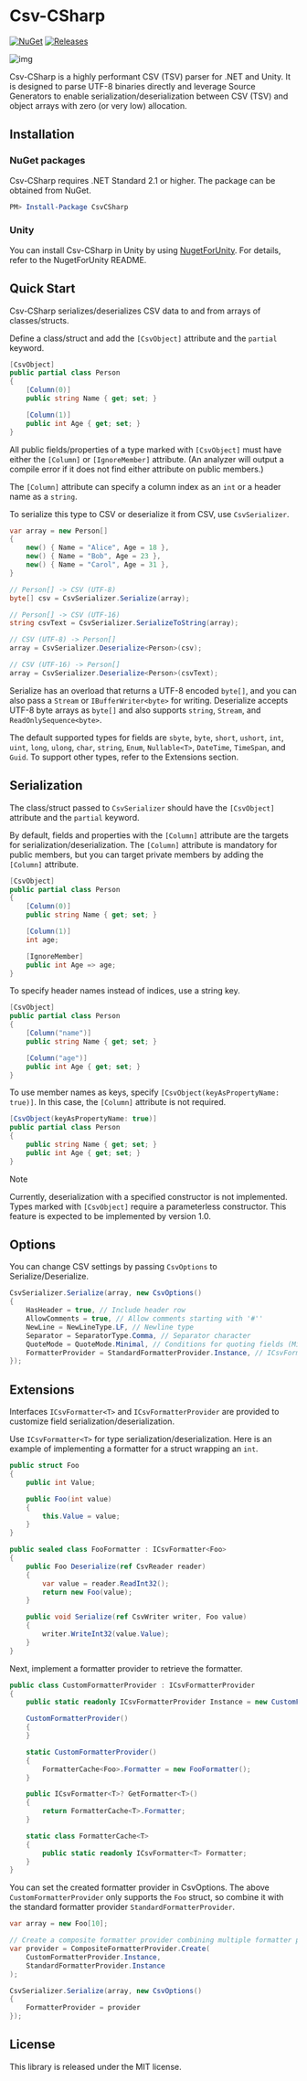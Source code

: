# Csv-CSharp

[![NuGet](https://img.shields.io/nuget/v/CsvCSharp.svg)](https://www.nuget.org/packages/CsvCSharp)
[![Releases](https://img.shields.io/github/release/AnnulusGames/Csv-CSharp.svg)](https://github.com/AnnulusGames/Csv-CSharp/releases)

![img](docs/img1.png)

Csv-CSharp is a highly performant CSV (TSV) parser for .NET and Unity. It is designed to parse UTF-8 binaries directly and leverage Source Generators to enable serialization/deserialization between CSV (TSV) and object arrays with zero (or very low) allocation.

## Installation

### NuGet packages

Csv-CSharp requires .NET Standard 2.1 or higher. The package can be obtained from NuGet.

```ps1
PM> Install-Package CsvCSharp
```

### Unity

You can install Csv-CSharp in Unity by using [NugetForUnity](https://github.com/GlitchEnzo/NuGetForUnity). For details, refer to the NugetForUnity README.

## Quick Start

Csv-CSharp serializes/deserializes CSV data to and from arrays of classes/structs.

Define a class/struct and add the `[CsvObject]` attribute and the `partial` keyword.

```cs
[CsvObject]
public partial class Person
{
    [Column(0)]
    public string Name { get; set; }

    [Column(1)]
    public int Age { get; set; }
}
```

All public fields/properties of a type marked with `[CsvObject]` must have either the `[Column]` or `[IgnoreMember]` attribute. (An analyzer will output a compile error if it does not find either attribute on public members.)

The `[Column]` attribute can specify a column index as an `int` or a header name as a `string`.

To serialize this type to CSV or deserialize it from CSV, use `CsvSerializer`.

```cs
var array = new Person[]
{
    new() { Name = "Alice", Age = 18 },
    new() { Name = "Bob", Age = 23 },
    new() { Name = "Carol", Age = 31 },
}

// Person[] -> CSV (UTF-8)
byte[] csv = CsvSerializer.Serialize(array);

// Person[] -> CSV (UTF-16)
string csvText = CsvSerializer.SerializeToString(array);

// CSV (UTF-8) -> Person[]
array = CsvSerializer.Deserialize<Person>(csv);

// CSV (UTF-16) -> Person[]
array = CsvSerializer.Deserialize<Person>(csvText);
```

Serialize has an overload that returns a UTF-8 encoded `byte[]`, and you can also pass a `Stream` or `IBufferWriter<byte>` for writing. Deserialize accepts UTF-8 byte arrays as `byte[]` and also supports `string`, `Stream`, and `ReadOnlySequence<byte>`.

The default supported types for fields are `sbyte`, `byte`, `short`, `ushort`, `int`, `uint`, `long`, `ulong`, `char`, `string`, `Enum`, `Nullable<T>`, `DateTime`, `TimeSpan`, and `Guid`. To support other types, refer to the Extensions section.

## Serialization

The class/struct passed to `CsvSerializer` should have the `[CsvObject]` attribute and the `partial` keyword.

By default, fields and properties with the `[Column]` attribute are the targets for serialization/deserialization. The `[Column]` attribute is mandatory for public members, but you can target private members by adding the `[Column]` attribute.

```cs
[CsvObject]
public partial class Person
{
    [Column(0)]
    public string Name { get; set; }

    [Column(1)]
    int age;

    [IgnoreMember]
    public int Age => age;
}
```

To specify header names instead of indices, use a string key.

```cs
[CsvObject]
public partial class Person
{
    [Column("name")]
    public string Name { get; set; }

    [Column("age")]
    public int Age { get; set; }
}
```

To use member names as keys, specify `[CsvObject(keyAsPropertyName: true)]`. In this case, the `[Column]` attribute is not required.

```cs
[CsvObject(keyAsPropertyName: true)]
public partial class Person
{
    public string Name { get; set; }
    public int Age { get; set; }
}
```

> [!NOTE]
> Currently, deserialization with a specified constructor is not implemented. Types marked with `[CsvObject]` require a parameterless constructor. This feature is expected to be implemented by version 1.0.

## Options

You can change CSV settings by passing `CsvOptions` to Serialize/Deserialize.

```cs
CsvSerializer.Serialize(array, new CsvOptions()
{
    HasHeader = true, // Include header row
    AllowComments = true, // Allow comments starting with '#''
    NewLine = NewLineType.LF, // Newline type
    Separator = SeparatorType.Comma, // Separator character
    QuoteMode = QuoteMode.Minimal, // Conditions for quoting fields (Minimal quotes only strings containing escape characters)
    FormatterProvider = StandardFormatterProvider.Instance, // ICsvFormatterProvider to use
});
```

## Extensions

Interfaces `ICsvFormatter<T>` and `ICsvFormatterProvider` are provided to customize field serialization/deserialization.

Use `ICsvFormatter<T>` for type serialization/deserialization. Here is an example of implementing a formatter for a struct wrapping an `int`.

```cs
public struct Foo
{
    public int Value;

    public Foo(int value)
    {
        this.Value = value;
    }
}

public sealed class FooFormatter : ICsvFormatter<Foo>
{
    public Foo Deserialize(ref CsvReader reader)
    {
        var value = reader.ReadInt32();
        return new Foo(value);
    }

    public void Serialize(ref CsvWriter writer, Foo value)
    {
        writer.WriteInt32(value.Value);
    }
}
```

Next, implement a formatter provider to retrieve the formatter.

```cs
public class CustomFormatterProvider : ICsvFormatterProvider
{
    public static readonly ICsvFormatterProvider Instance = new CustomFormatterProvider();

    CustomFormatterProvider()
    {
    }

    static CustomFormatterProvider()
    {
        FormatterCache<Foo>.Formatter = new FooFormatter();
    }

    public ICsvFormatter<T>? GetFormatter<T>()
    {
        return FormatterCache<T>.Formatter;
    }

    static class FormatterCache<T>
    {
        public static readonly ICsvFormatter<T> Formatter;
    }
}
```

You can set the created formatter provider in CsvOptions. The above `CustomFormatterProvider` only supports the `Foo` struct, so combine it with the standard formatter provider `StandardFormatterProvider`.

```cs
var array = new Foo[10];

// Create a composite formatter provider combining multiple formatter providers
var provider = CompositeFormatterProvider.Create(
    CustomFormatterProvider.Instance,
    StandardFormatterProvider.Instance
);

CsvSerializer.Serialize(array, new CsvOptions()
{
    FormatterProvider = provider
});
```

## License

This library is released under the MIT license.